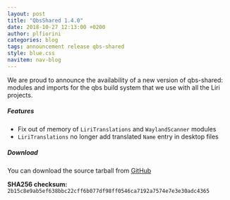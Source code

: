 ```yaml
---
layout: post
title: "QbsShared 1.4.0"
date: 2018-10-27 12:13:00 +0200
author: plfiorini
categories: blog
tags: announcement release qbs-shared
style: blue.css
navitem: nav-blog
---
```


We are proud to announce the availability of a new version of qbs-shared: modules and imports for the qbs build system that we use with all the Liri projects.

##### Features

* Fix out of memory of `LiriTranslations` and `WaylandScanner` modules
* `LiriTranslations` no longer add translated `Name` entry in desktop files

##### Download

You can download the source tarball from [GitHub][tarball]

**SHA256 checksum:** `2b15c8e9ab5ef638bbc22cff6b077df98ff0546ca7192a7574e7e3e30adc4365`


[tarball]: https://github.com/lirios/qbs-shared/releases/download/v1.4.0/liri-qbs-shared-1.4.0.tar.xz
